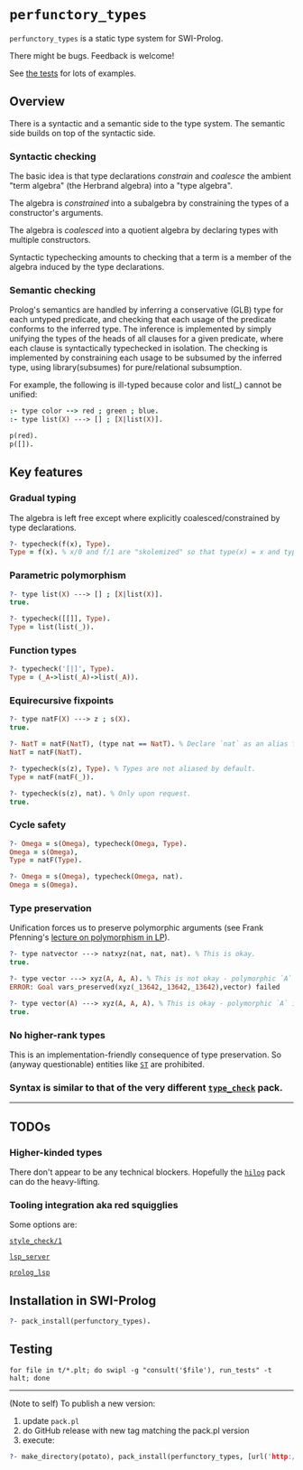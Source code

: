 # `perfunctory_types`

`perfunctory_types` is a static type system for SWI-Prolog.

There might be bugs. Feedback is welcome!

See [the tests](t/) for lots of examples.

## Overview

There is a syntactic and a semantic side to the type system. The semantic side builds on top of the syntactic side.

### Syntactic checking

The basic idea is that type declarations _constrain_ and _coalesce_ the ambient "term algebra" (the Herbrand algebra) into a "type algebra".

The algebra is _constrained_ into a subalgebra by constraining the types of a constructor's arguments.

The algebra is _coalesced_ into a quotient algebra by declaring types with multiple constructors.

Syntactic typechecking amounts to checking that a term is a member of the algebra induced by the type declarations.

### Semantic checking

Prolog's semantics are handled by inferring a conservative (GLB) type for each untyped predicate, and checking that each usage of the predicate conforms to the inferred type. The inference is implemented by simply unifying the types of the heads of all clauses for a given predicate, where each clause is syntactically typechecked in isolation. The checking is implemented by constraining each usage to be subsumed by the inferred type, using library(subsumes) for pure/relational subsumption. 

For example, the following is ill-typed because color and list(_) cannot be unified:
```prolog
:- type color --> red ; green ; blue.
:- type list(X) ---> [] ; [X|list(X)].

p(red).
p([]).
```

## Key features

### Gradual typing

The algebra is left free except where explicitly coalesced/constrained by type declarations.

```prolog
?- typecheck(f(x), Type).
Type = f(x). % x/0 and f/1 are "skolemized" so that type(x) = x and type(f(A)) = f(A).
```

### Parametric polymorphism

```prolog
?- type list(X) ---> [] ; [X|list(X)].
true.

?- typecheck([[]], Type).
Type = list(list(_)).
```

### Function types

```prolog
?- typecheck('[|]', Type).
Type = (_A->list(_A)->list(_A)).
```

### Equirecursive fixpoints

```prolog
?- type natF(X) ---> z ; s(X).
true.

?- NatT = natF(NatT), (type nat == NatT). % Declare `nat` as an alias for `natF(natF(...))`.
NatT = natF(NatT).

?- typecheck(s(z), Type). % Types are not aliased by default.
Type = natF(natF(_)).

?- typecheck(s(z), nat). % Only upon request.
true.
```

### Cycle safety

```prolog
?- Omega = s(Omega), typecheck(Omega, Type).
Omega = s(Omega),
Type = natF(Type).

?- Omega = s(Omega), typecheck(Omega, nat).
Omega = s(Omega).
```

### Type preservation

Unification forces us to preserve polymorphic arguments (see Frank Pfenning's [lecture on polymorphism in LP](https://www.cs.cmu.edu/~fp/courses/lp/lectures/10-poly.pdf)).

```prolog
?- type natvector ---> natxyz(nat, nat, nat). % This is okay.
true.

?- type vector ---> xyz(A, A, A). % This is not okay - polymorphic `A` is not preserved.
ERROR: Goal vars_preserved(xyz(_13642,_13642,_13642),vector) failed

?- type vector(A) ---> xyz(A, A, A). % This is okay - polymorphic `A` is preserved.
true.
```

### No higher-rank types

This is an implementation-friendly consequence of type preservation. So (anyway questionable) entities like [`ST`](https://wiki.haskell.org/Monad/ST) are prohibited.

### Syntax is similar to that of the very different [`type_check`](https://www.swi-prolog.org/pack/list?p=type_check) pack.

---

## TODOs

### Higher-kinded types

There don't appear to be any technical blockers. Hopefully the [`hilog`](https://us.swi-prolog.org/pack/list?p=hilog) pack can do the heavy-lifting.

### Tooling integration aka red squigglies

Some options are:

[`style_check/1`](https://www.swi-prolog.org/pldoc/man?predicate=style_check/1)

[`lsp_server`](https://www.swi-prolog.org/pack/list?p=lsp_server)

[`prolog_lsp`](https://www.swi-prolog.org/pack/list?p=prolog_lsp)

## Installation in SWI-Prolog

```prolog
?- pack_install(perfunctory_types).
```

## Testing

```shell
for file in t/*.plt; do swipl -g "consult('$file'), run_tests" -t halt; done
```

---

(Note to self) To publish a new version:
1. update `pack.pl`
2. do GitHub release with new tag matching the pack.pl version
3. execute:
```prolog
?- make_directory(potato), pack_install(perfunctory_types, [url('http://github.com/GeoffChurch/perfunctory_types/archive/13.17.zip'), package_directory(potato)]).
```
